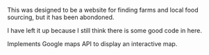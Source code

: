 This was designed to be a website for finding farms and local food sourcing, but it has been abondoned.

I have left it up because I still think there is some good code in here.

Implements Google maps API to display an interactive map.
